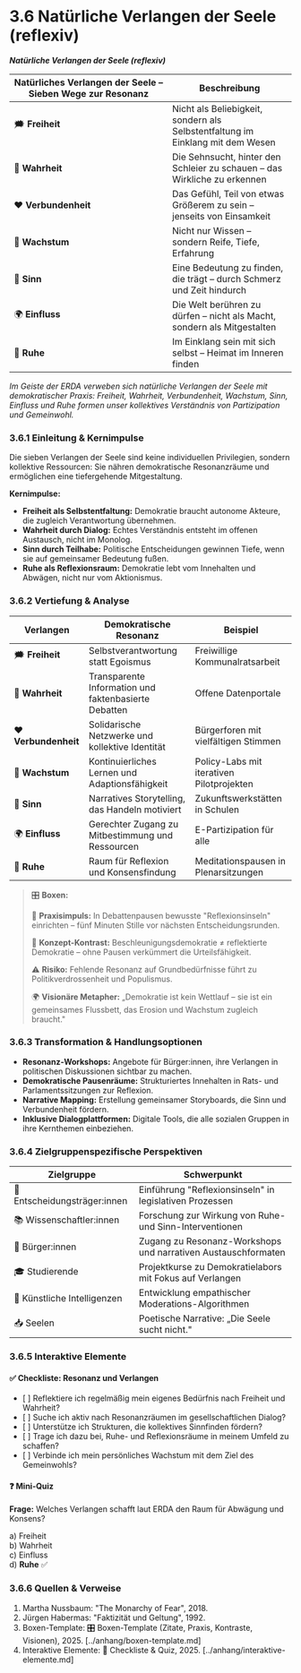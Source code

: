 # 3.6 Natürliche Verlangen der Seele (reflexiv)

_**Natürliche Verlangen der Seele (reflexiv)**_

<table><thead><tr><th width="266.800048828125">Natürliches Verlangen der Seele – Sieben Wege zur Resonanz</th><th>Beschreibung</th></tr></thead><tbody><tr><td>🗯️ <strong>Freiheit</strong></td><td>Nicht als Beliebigkeit, sondern als Selbstentfaltung im Einklang mit dem Wesen</td></tr><tr><td>🔎 <strong>Wahrheit</strong></td><td>Die Sehnsucht, hinter den Schleier zu schauen – das Wirkliche zu erkennen</td></tr><tr><td>❤️ <strong>Verbundenheit</strong></td><td>Das Gefühl, Teil von etwas Größerem zu sein – jenseits von Einsamkeit</td></tr><tr><td>🌱 <strong>Wachstum</strong></td><td>Nicht nur Wissen – sondern Reife, Tiefe, Erfahrung</td></tr><tr><td>💫 <strong>Sinn</strong></td><td>Eine Bedeutung zu finden, die trägt – durch Schmerz und Zeit hindurch</td></tr><tr><td>🌍 <strong>Einfluss</strong></td><td>Die Welt berühren zu dürfen – nicht als Macht, sondern als Mitgestalten</td></tr><tr><td>🧘 <strong>Ruhe</strong></td><td>Im Einklang sein mit sich selbst – Heimat im Inneren finden</td></tr></tbody></table>

_Im Geiste der ERDA verweben sich natürliche Verlangen der Seele mit demokratischer Praxis: Freiheit, Wahrheit, Verbundenheit, Wachstum, Sinn, Einfluss und Ruhe formen unser kollektives Verständnis von Partizipation und Gemeinwohl._

### 3.6.1 Einleitung & Kernimpulse <a href="#id-361-einleitung--kernimpulse" id="id-361-einleitung--kernimpulse"></a>

Die sieben Verlangen der Seele sind keine individuellen Privilegien, sondern kollektive Ressourcen: Sie nähren demokratische Resonanzräume und ermöglichen eine tiefergehende Mitgestaltung.

**Kernimpulse:**

* **Freiheit als Selbstentfaltung:** Demokratie braucht autonome Akteure, die zugleich Verantwortung übernehmen.
* **Wahrheit durch Dialog:** Echtes Verständnis entsteht im offenen Austausch, nicht im Monolog.
* **Sinn durch Teilhabe:** Politische Entscheidungen gewinnen Tiefe, wenn sie auf gemeinsamer Bedeutung fußen.
* **Ruhe als Reflexionsraum:** Demokratie lebt vom Innehalten und Abwägen, nicht nur vom Aktionismus.

### 3.6.2 Vertiefung & Analyse <a href="#id-362-vertiefung--analyse" id="id-362-vertiefung--analyse"></a>

| Verlangen            | Demokratische Resonanz                               | Beispiel                                  |
| -------------------- | ---------------------------------------------------- | ----------------------------------------- |
| 🗯️ **Freiheit**     | Selbstverantwortung statt Egoismus                   | Freiwillige Kommunalratsarbeit            |
| 🔎 **Wahrheit**      | Transparente Information und faktenbasierte Debatten | Offene Datenportale                       |
| ❤️ **Verbundenheit** | Solidarische Netzwerke und kollektive Identität      | Bürgerforen mit vielfältigen Stimmen      |
| 🌱 **Wachstum**      | Kontinuierliches Lernen und Adaptionsfähigkeit       | Policy-Labs mit iterativen Pilotprojekten |
| 💫 **Sinn**          | Narratives Storytelling, das Handeln motiviert       | Zukunftswerkstätten in Schulen            |
| 🌍 **Einfluss**      | Gerechter Zugang zu Mitbestimmung und Ressourcen     | E-Partizipation für alle                  |
| 🧘 **Ruhe**          | Raum für Reflexion und Konsensfindung                | Meditationspausen in Plenarsitzungen      |

> 🎛️ **Boxen:**
>
> 📌 **Praxisimpuls:** In Debattenpausen bewusste "Reflexionsinseln" einrichten – fünf Minuten Stille vor nächsten Entscheidungsrunden.
>
> 🧠 **Konzept-Kontrast:** Beschleunigungsdemokratie ≠ reflektierte Demokratie – ohne Pausen verkümmert die Urteilsfähigkeit.
>
> ⚠️ **Risiko:** Fehlende Resonanz auf Grundbedürfnisse führt zu Politikverdrossenheit und Populismus.
>
> 🌍 **Visionäre Metapher:** „Demokratie ist kein Wettlauf – sie ist ein gemeinsames Flussbett, das Erosion und Wachstum zugleich braucht."

### 3.6.3 Transformation & Handlungsoptionen <a href="#id-363-transformation--handlungsoptionen" id="id-363-transformation--handlungsoptionen"></a>

* **Resonanz-Workshops:** Angebote für Bürger:innen, ihre Verlangen in politischen Diskussionen sichtbar zu machen.
* **Demokratische Pausenräume:** Strukturiertes Innehalten in Rats- und Parlamentssitzungen zur Reflexion.
* **Narrative Mapping:** Erstellung gemeinsamer Storyboards, die Sinn und Verbundenheit fördern.
* **Inklusive Dialogplattformen:** Digitale Tools, die alle sozialen Gruppen in ihre Kernthemen einbeziehen.

### 3.6.4 Zielgruppenspezifische Perspektiven <a href="#id-364-zielgruppenspezifische-perspektiven" id="id-364-zielgruppenspezifische-perspektiven"></a>

| Zielgruppe                    | Schwerpunkt                                                   |
| ----------------------------- | ------------------------------------------------------------- |
| 🏩️ Entscheidungsträger:innen | Einführung "Reflexionsinseln" in legislativen Prozessen       |
| 📚 Wissenschaftler:innen      | Forschung zur Wirkung von Ruhe- und Sinn-Interventionen       |
| 🧑 Bürger:innen               | Zugang zu Resonanz-Workshops und narrativen Austauschformaten |
| 🎓 Studierende                | Projektkurse zu Demokratielabors mit Fokus auf Verlangen      |
| 🤖 Künstliche Intelligenzen   | Entwicklung empathischer Moderations-Algorithmen              |
| 📥 Seelen                     | Poetische Narrative: „Die Seele sucht nicht."                 |

### 3.6.5 Interaktive Elemente <a href="#id-365-interaktive-elemente" id="id-365-interaktive-elemente"></a>

#### ✅ Checkliste: Resonanz und Verlangen <a href="#e2-9c-85-checkliste-resonanz-und-verlangen" id="e2-9c-85-checkliste-resonanz-und-verlangen"></a>

* \[ ] Reflektiere ich regelmäßig mein eigenes Bedürfnis nach Freiheit und Wahrheit?
* \[ ] Suche ich aktiv nach Resonanzräumen im gesellschaftlichen Dialog?
* \[ ] Unterstütze ich Strukturen, die kollektives Sinnfinden fördern?
* \[ ] Trage ich dazu bei, Ruhe- und Reflexionsräume in meinem Umfeld zu schaffen?
* \[ ] Verbinde ich mein persönliches Wachstum mit dem Ziel des Gemeinwohls?

#### ❓ Mini-Quiz <a href="#e2-9d-93-mini-quiz" id="e2-9d-93-mini-quiz"></a>

**Frage:** Welches Verlangen schafft laut ERDA den Raum für Abwägung und Konsens?

a) Freiheit\
b) Wahrheit\
c) Einfluss\
d) **Ruhe** ✅

### 3.6.6 Quellen & Verweise <a href="#f0-9f-93-8c-quellen-verweise" id="f0-9f-93-8c-quellen-verweise"></a>

1. Martha Nussbaum: "The Monarchy of Fear", 2018.
2. Jürgen Habermas: "Faktizität und Geltung", 1992.
3. Boxen-Template: 🎛️ Boxen-Template (Zitate, Praxis, Kontraste, Visionen), 2025. \[../anhang/boxen-template.md]
4. Interaktive Elemente: 🧉 Checkliste & Quiz, 2025. \[../anhang/interaktive-elemente.md]
